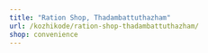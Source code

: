```yaml
---
title: "Ration Shop, Thadambattuthazham"
url: /kozhikode/ration-shop-thadambattuthazham/
shop: convenience
---
```

